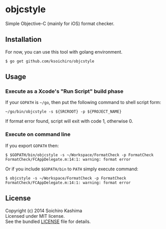# objcstyle

Simple Objective-C (mainly for iOS) format checker.  

## Installation

For now, you can use this tool with golang environment.

    $ go get github.com/ksoichiro/objcstyle

## Usage

### Execute as a Xcode's "Run Script" build phase

If your `GOPATH` is `~/go`, then put the following command
to shell script form:

    ~/go/bin/objcstyle -s ${SRCROOT} -p ${PROJECT_NAME}

If format error found, script will exit with code 1, otherwise 0.

### Execute on command line

If you export `GOPATH` then:

    $ $GOPATH/bin/objcstyle -s ~/Workspace/FormatCheck -p FormatCheck
    FormatCheck/FCAppDelegate.m:14:1: warning: format error

Or if you include `$GOPATH/bin` to `PATH` simply execute command:

    $ objcstyle -s ~/Workspace/FormatCheck -p FormatCheck
    FormatCheck/FCAppDelegate.m:14:1: warning: format error

## License

Copyright (c) 2014 Soichiro Kashima  
Licensed under MIT license.  
See the bundled [LICENSE](LICENSE) file for details.
